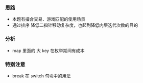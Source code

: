 
### 思路
- 本题有撮合交易、游戏匹配的使用场景
- 通过排序 降低二指针移动复杂度，也起到降低内层迭代次数的目的
### 分析
- map 里面的 大 key 在枚举期间有成本


### 特别注意 
- break 在 switch 句块中的用法